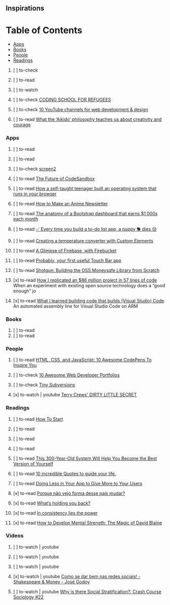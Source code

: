 ## Inspirations

# Table of Contents
<!-- MarkdownTOC depth=4 -->
  - [Apps](#apps)
  - [Books](#books)
  - [People](#people)
  - [Readings](#readings)
<!-- /MarkdownTOC -->

  1. [ ] to-check []()
  1. [ ] to-read []()
  1. [ ] to-watch []()

  1. [ ] to-check [CODING SCHOOL FOR REFUGEES](https://codeyourfuture.co/)

  1. [ ] to-check [10 YouTube channels for web development & design](https://codeburst.io/10-youtube-channels-for-web-development-design-ede9eaf85312)

  1. [ ] to-read [What the ‘Aikido’ philosophy teaches us about creativity and courage](https://medium.com/personal-growth/how-to-build-your-courage-and-creativity-with-the-aikido-philosophy-d41b451b0e43)

### Apps

  1. [ ] to-read []()
  1. [ ] to-read []()

  1. [ ] to-check [screen2](http://screen2.io/)

  1. [ ] to-read [The Future of CodeSandbox](https://hackernoon.com/the-future-of-codesandbox-d1ccc5aebf59)
  1. [ ] to-read [How a self-taught teenager built an operating system that runs in your browser](https://medium.freecodecamp.org/how-a-self-taught-teenager-built-an-operating-system-that-runs-in-your-browser-47da735ac919)

  1. [ ] to-read [How to Make an Anime Newsletter](https://dev.to/maxwell_dev/how-to-make-an-anime-newsletter)

  1. [ ] to-read [The anatomy of a Bootstrap dashboard that earns $1,000s each month](https://medium.freecodecamp.org/the-anatomy-of-a-bootstrap-dashboard-that-earns-1-000s-each-month-ed3404010d25)

  1. [ ] to-read [✅ Every time you build a to-do list app, a puppy 🐕 dies 😢](https://medium.freecodecamp.org/every-time-you-build-a-to-do-list-app-a-puppy-dies-505b54637a5d)
  1. [ ] to-read [Creating a temperature converter with Custom Elements](https://medium.com/dev-channel/creating-a-temperature-converter-with-custom-elements-364de7db9078)

  1. [ ] to-read [A Glimpse of Firebase, with Firebucket](https://android.jlelse.eu/f1r3b4s3-13cf28def122)
  1. [ ] to-read [Probably, your first useful Touch Bar app](https://medium.com/pixelpoint/your-first-touch-bar-app-aea4f6111122)
  1. [ ] to-read [Shotgun: Building the OSS Moneysafe Library from Scratch](https://medium.com/javascript-scene/shotgun-building-the-oss-moneysafe-library-from-scratch-c9117ffe5f9b)

  1. [x] to-read [How I replicated an $86 million project in 57 lines of code](https://medium.com/@taitems/how-i-replicated-an-86-million-project-in-57-lines-of-code-277031330ee9) When an experiment with existing open source technology does a “good enough” jo
  1. [x] to-read [What I learned building code that builds (Visual Studio) Code](https://headmelted.com/what-i-learned-building-code-that-builds-visual-studio-code-b520b1d83d0f) An automated assembly line for Visual Studio Code on ARM

### Books

  1. [ ] to-read []()
  1. [ ] to-read []()

### People

  1. [ ] to-read [HTML, CSS, and JavaScript: 10 Awesome CodePens To Inspire You](https://codeburst.io/html-css-and-javascript-10-awesome-codepens-to-inspire-you-420bbde87be1)

  1. [ ] to-check [10 Awesome Web Developer Portfolios](https://codeburst.io/10-awesome-web-developer-portfolios-d266b32e6154)

  1. [ ] to-check [Tiny Subversions](http://tinysubversions.com/projects/)
  1. [x] to-watch | youtube [Terry Crews' DIRTY LITTLE SECRET](https://www.youtube.com/playlist?list=PLtNtkzey8LLSyyumAN0L6DnVZvnrmuURu)

### Readings

  1. [ ] to-read [How To Start](https://medium.com/@garyvee/how-to-start-cbde0a1de463)
  1. [ ] to-read []()
  1. [ ] to-read []()
  1. [ ] to-read []()
  1. [ ] to-read [This 300-Year-Old System Will Help You Become the Best Version of Yourself](https://medium.com/the-mission/this-300-year-old-system-will-help-you-become-the-best-version-of-yourself-1c0d3601ae68)

  1. [ ] to-read [10 incredible Quotes to guide your life.](https://medium.com/hi-my-name-is-jon/10-incredible-quotes-to-guide-your-life-617b5bb72d76)
  1. [ ] to-read [Doing Less in Your App to Give More to Your Users](https://medium.com/chingu/doing-less-in-your-app-to-give-more-to-your-users-e8b46416fa7e)

  1. [x] to-read [Porque não vejo forma desse país mudar?](https://medium.com/@jessica.si.info/porque-n%C3%A3o-vejo-forma-desse-pa%C3%ADs-mudar-4f1639d0ef4f)
  1. [x] to-read [What’s holding you back?](https://medium.com/@schlimmson/whats-holding-you-back-30eec582876e)
  1. [x] to-read [In consistency lies the power](https://dev.to/oyincode/in-consistency-lies-the-power)
  1. [x] to-read [How to Develop Mental Strength: The Magic of David Blaine](https://medium.com/personal-growth/how-to-develop-mental-strength-the-magic-of-david-blaine-6cbb3e5f5c02)

### Videos

  1. [ ] to-watch | youtube []()
  1. [ ] to-watch | youtube []()
  1. [ ] to-watch | youtube []()

  1. [x] to-watch | youtube [Como se dar bem nas redes sociais! - Shakespeare & Money - José Godoy](https://www.youtube.com/watch?v=HQ7t5D-p8e4)
  1. [ ] to-watch | youtube [Why is there Social Stratification?: Crash Course Sociology #22](https://www.youtube.com/watch?v=RtxtI5IGrfw)
